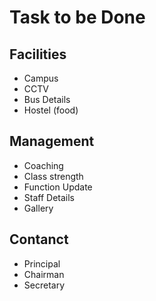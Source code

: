 # Task to be Done
## Facilities
- Campus
- CCTV
- Bus Details
- Hostel (food)
## Management
- Coaching
- Class strength 
- Function Update
- Staff Details 
- Gallery
## Contanct
- Principal
- Chairman
- Secretary
  
